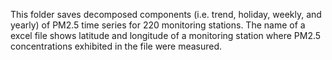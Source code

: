 This folder saves decomposed components (i.e. trend, holiday, weekly, and
yearly) of PM2.5 time series for 220 monitoring stations. The name of a excel
file shows latitude and longitude of a monitoring station where PM2.5
concentrations exhibited in the file were measured.
